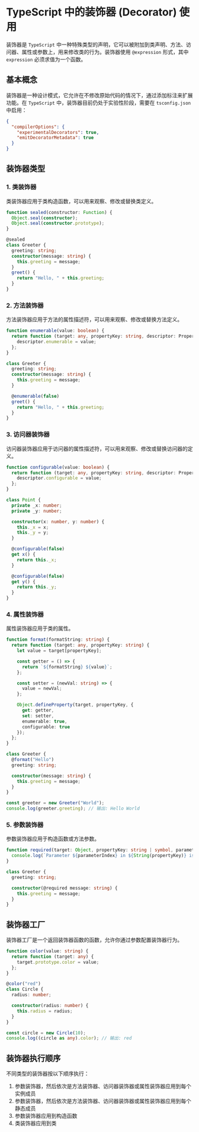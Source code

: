 # TypeScript 中的装饰器 (Decorator) 使用

装饰器是 `TypeScript` 中一种特殊类型的声明，它可以被附加到类声明、方法、访问器、属性或参数上，用来修改类的行为。装饰器使用 `@expression` 形式，其中 `expression` 必须求值为一个函数。

## 基本概念

装饰器是一种设计模式，它允许在不修改原始代码的情况下，通过添加标注来扩展功能。在 `TypeScript` 中，装饰器目前仍处于实验性阶段，需要在 `tsconfig.json` 中启用：

```json
{
  "compilerOptions": {
    "experimentalDecorators": true,
    "emitDecoratorMetadata": true
  }
}
```

## 装饰器类型

### 1. 类装饰器

类装饰器应用于类构造函数，可以用来观察、修改或替换类定义。

```typescript
function sealed(constructor: Function) {
  Object.seal(constructor);
  Object.seal(constructor.prototype);
}

@sealed
class Greeter {
  greeting: string;
  constructor(message: string) {
    this.greeting = message;
  }
  greet() {
    return "Hello, " + this.greeting;
  }
}
```

### 2. 方法装饰器

方法装饰器应用于方法的属性描述符，可以用来观察、修改或替换方法定义。

```typescript
function enumerable(value: boolean) {
  return function (target: any, propertyKey: string, descriptor: PropertyDescriptor) {
    descriptor.enumerable = value;
  };
}

class Greeter {
  greeting: string;
  constructor(message: string) {
    this.greeting = message;
  }

  @enumerable(false)
  greet() {
    return "Hello, " + this.greeting;
  }
}
```

### 3. 访问器装饰器

访问器装饰器应用于访问器的属性描述符，可以用来观察、修改或替换访问器的定义。

```typescript
function configurable(value: boolean) {
  return function (target: any, propertyKey: string, descriptor: PropertyDescriptor) {
    descriptor.configurable = value;
  };
}

class Point {
  private _x: number;
  private _y: number;

  constructor(x: number, y: number) {
    this._x = x;
    this._y = y;
  }

  @configurable(false)
  get x() {
    return this._x;
  }

  @configurable(false)
  get y() {
    return this._y;
  }
}
```

### 4. 属性装饰器

属性装饰器应用于类的属性。

```typescript
function format(formatString: string) {
  return function (target: any, propertyKey: string) {
    let value = target[propertyKey];

    const getter = () => {
      return `${formatString} ${value}`;
    };

    const setter = (newVal: string) => {
      value = newVal;
    };

    Object.defineProperty(target, propertyKey, {
      get: getter,
      set: setter,
      enumerable: true,
      configurable: true
    });
  };
}

class Greeter {
  @format("Hello")
  greeting: string;

  constructor(message: string) {
    this.greeting = message;
  }
}

const greeter = new Greeter("World");
console.log(greeter.greeting); // 输出: Hello World
```

### 5. 参数装饰器

参数装饰器应用于构造函数或方法参数。

```typescript
function required(target: Object, propertyKey: string | symbol, parameterIndex: number) {
  console.log(`Parameter ${parameterIndex} in ${String(propertyKey)} is required`);
}

class Greeter {
  greeting: string;

  constructor(@required message: string) {
    this.greeting = message;
  }
}
```

## 装饰器工厂

装饰器工厂是一个返回装饰器函数的函数，允许你通过参数配置装饰器行为。

```typescript
function color(value: string) {
  return function (target: any) {
    target.prototype.color = value;
  };
}

@color("red")
class Circle {
  radius: number;

  constructor(radius: number) {
    this.radius = radius;
  }
}

const circle = new Circle(10);
console.log((circle as any).color); // 输出: red
```

## 装饰器执行顺序

不同类型的装饰器按以下顺序执行：

1. 参数装饰器，然后依次是方法装饰器、访问器装饰器或属性装饰器应用到每个实例成员
2. 参数装饰器，然后依次是方法装饰器、访问器装饰器或属性装饰器应用到每个静态成员
3. 参数装饰器应用到构造函数
4. 类装饰器应用到类

